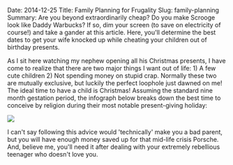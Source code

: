 Date: 2014-12-25
Title: Family Planning for Frugality
Slug: family-planning
Summary: Are you beyond extraordinarily cheap? Do you make Scrooge look like Daddy Warbucks? If so, dim your screen (to save on electricity of course!) and take a gander at this article.  Here, you'll determine the best dates to get your wife knocked up while cheating your children out of birthday presents. 

As I sit here watching my nephew opening all his Christmas presents, I have come to realize that there are two 
major things I want out of life: 1) A few cute children 2) Not spending money on stupid crap. Normally these two are 
mutually exclusive, but luckily the perfect loophole just dawned on me! The ideal time to have a child is Christmas! 
Assuming the standard nine month gestation period, the infograph below breaks down the best time to conceive by religion
during their most notable present-giving holiday:

<img src="/assets/2014/family_planning/family_planning.png" style='margin-top:10px;display:block;margin:auto;'>

I can't say following this advice would 'technically' make you a bad parent, but you will have enough money saved up for
that mid-life crisis Porsche.  And, believe me, you'll need it after dealing with your extremely rebellious teenager 
who doesn't love you.